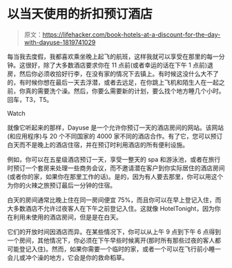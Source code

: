 # 以当天使用的折扣预订酒店

> 原文：<https://lifehacker.com/book-hotels-at-a-discount-for-the-day-with-dayuse-1819741029>

每当我去度假，我都喜欢乘坐晚上起飞的航班，这样我就可以享受在那里的每一分钟。这很好，除了大多数酒店要求你在 11 点前(或者幸运的话在下午 1 点前)退房，然后你必须收拾好行李，在没有家的情况下去镇上。有时候这没什么大不了的，有时候你想在最后一天去浮潜，或者去远足，在你跳上飞机和陌生人在一起之前，你真的需要洗个澡。然后，你要么需要新的计划，要么找个地方睡几个小时。回车，T3，T5。 

Watch

就像它听起来的那样，Dayuse 是一个允许你预订一天的酒店房间的网站。该网站(和应用程序)与 20 个不同国家的 4000 家不同的酒店合作。有了它，您可以预订白天而不是晚上的酒店住宿，并在预订时利用酒店的所有便利设施。

例如，你可以在五星级酒店预订一天，享受一整天的 spa 和游泳池，或者在旅行时预订一个套房来处理一些商务会议，而不邀请潜在客户到你实际居住的酒店房间(或者你的家，如果你在那里工作的话)。是的，因为有人要去那里，你可以用这个为你的火辣之旅预订最后一分钟的住宿。

白天的房间通常比晚上住在同一房间便宜 75%，而且你可以在早上登记入住，而大多数酒店不允许过夜客人在下午之前登记入住。这就像 HotelTonight，因为你在利用未使用的酒店房间，但是是在白天。

它们的开放时间因酒店而异。在某些情况下，你可以从上午 9 点到下午 6 点得到一个房间，其他情况下，你必须在下午早些时候离开(那时所有那些过夜的客人都可能登记入住)。然而，如果你需要一个临时的家，或者一个可以在飞行前小睡一会儿或冲个澡的地方，它会是你的救命稻草。